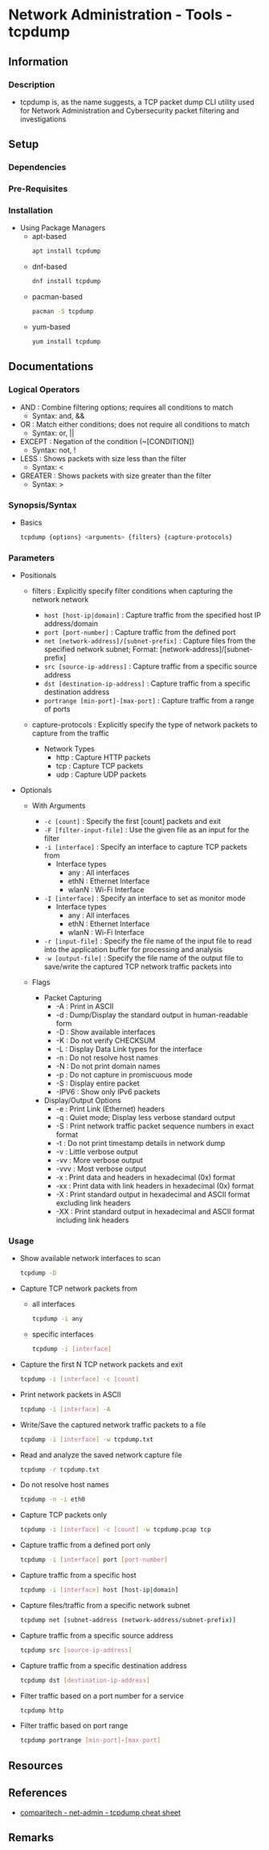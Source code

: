 # Network Administration - Tools - tcpdump

## Information
### Description
+ tcpdump is, as the name suggests, a TCP packet dump CLI utility used for Network Administration and Cybersecurity packet filtering and investigations

## Setup
### Dependencies
### Pre-Requisites

### Installation
- Using Package Managers
    - apt-based
        ```bash
        apt install tcpdump
        ```
    - dnf-based
        ```bash
        dnf install tcpdump
        ```
    - pacman-based
        ```bash
        pacman -S tcpdump
        ```
    - yum-based
        ```bash
        yum install tcpdump
        ```

## Documentations
### Logical Operators
- AND : Combine filtering options; requires all conditions to match
    + Syntax: and, &&
- OR  : Match either conditions; does not require all conditions to match
    + Syntax: or, ||
- EXCEPT : Negation of the condition (~[CONDITION])
    + Syntax: not, !
- LESS : Shows packets with size less than the filter
    + Syntax: <
- GREATER : Shows packets with size greater than the filter
    + Syntax: >

### Synopsis/Syntax
- Basics
    ```bash
    tcpdump {options} <arguments> {filters} {capture-protocols}
    ```

### Parameters
- Positionals
    - filters : Explicitly specify filter conditions when capturing the network network
        + `host [host-ip|domain]` : Capture traffic from the specified host IP address/domain
        + `port [port-number]` : Capture traffic from the defined port
        + `net [network-address]/[subnet-prefix]` : Capture files from the specified network subnet; Format: [network-address]/[subnet-prefix]
        + `src [source-ip-address]` : Capture traffic from a specific source address
        + `dst [destination-ip-address]` : Capture traffic from a specific destination address
        + `portrange [min-port]-[max-port]` : Capture traffic from a range of ports

    - capture-protocols : Explicitly specify the type of network packets to capture from the traffic
        - Network Types
            + http : Capture HTTP packets
            + tcp : Capture TCP packets
            + udp : Capture UDP packets

- Optionals
    - With Arguments
        + `-c [count]` : Specify the first [count] packets and exit
        + `-F [filter-input-file]` : Use the given file as an input for the filter
        - `-i [interface]` : Specify an interface to capture TCP packets from
            - Interface types
                + any : All interfaces
                + ethN : Ethernet Interface
                + wlanN : Wi-Fi Interface
        - `-I [interface]` : Specify an interface to set as monitor mode
            - Interface types
                + any : All interfaces
                + ethN : Ethernet Interface
                + wlanN : Wi-Fi Interface
        + `-r [input-file]`  : Specify the file name of the input file to read into the application buffer for processing and analysis
        + `-w [output-file]` : Specify the file name of the output file to save/write the captured TCP network traffic packets into

    - Flags
        - Packet Capturing
            + -A : Print in ASCII
            + -d : Dump/Display the standard output in human-readable form
            + -D : Show available interfaces
            + -K : Do not verify CHECKSUM
            + -L : Display Data Link types for the interface
            + -n : Do not resolve host names
            + -N : Do not print domain names
            + -p : Do not capture in promiscuous mode
            + -S : Display entire packet
            + -IPV6 : Show only IPv6 packets
        - Display/Output Options
            + -e : Print Link (Ethernet) headers
            + -q : Quiet mode; Display less verbose standard output
            + -S : Print network traffic packet sequence numbers in exact format
            + -t : Do not print timestamp details in network dump
            + -v : Little verbose output
            + -vv : More verbose output
            + -vvv : Most verbose output
            + -x : Print data and headers in hexadecimal (0x) format
            + -xx : Print data with link headers in hexadecimal (0x) format
            + -X : Print standard output in hexadecimal and ASCII format excluding link headers
            + -XX : Print standard output in hexadecimal and ASCII format including link headers

### Usage
- Show available network interfaces to scan
    ```bash
    tcpdump -D
    ```

- Capture TCP network packets from 
    - all interfaces
        ```bash
        tcpdump -i any
        ```
    - specific interfaces
        ```bash
        tcpdump -i [interface]
        ```

- Capture the first N TCP network packets and exit
    ```bash
    tcpdump -i [interface] -c [count]
    ```

- Print network packets in ASCII
    ```bash
    tcpdump -i [interface] -A
    ```

- Write/Save the captured network traffic packets to a file
    ```bash
    tcpdump -i [interface] -w tcpdump.txt
    ```

- Read and analyze the saved network capture file
    ```bash
    tcpdump -r tcpdump.txt
    ```

- Do not resolve host names
    ```bash
    tcpdump -n -i eth0
    ```

- Capture TCP packets only
    ```bash
    tcpdump -i [interface] -c [count] -w tcpdump.pcap tcp
    ```

- Capture traffic from a defined port only
    ```bash
    tcpdump -i [interface] port [port-number]
    ```

- Capture traffic from a specific host
    ```bash
    tcpdump -i [interface] host [host-ip|domain]
    ```

- Capture files/traffic from a specific network subnet
    ```bash
    tcpdump net [subnet-address (network-address/subnet-prefix)]
    ```

- Capture traffic from a specific source address
    ```bash
    tcpdump src [source-ip-address]
    ```

- Capture traffic from a specific destination address
    ```bash
    tcpdump dst [destination-ip-address]
    ```

- Filter traffic based on a port number for a service
    ```bash
    tcpdump http
    ```

- Filter traffic based on port range
    ```bash
    tcpdump portrange [min-port]-[max-port]
    ```

## Resources

## References
+ [comparitech - net-admin - tcpdump cheat sheet](https://www.comparitech.com/net-admin/tcpdump-cheat-sheet/)

## Remarks

